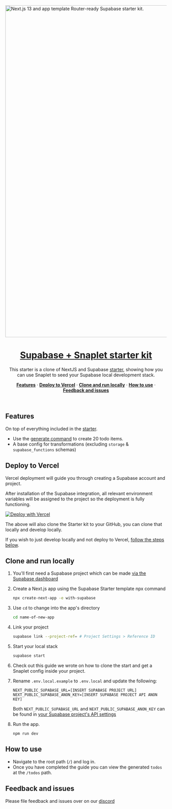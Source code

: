 <a href="https://www.snaplet.dev/">
  <img width="1036" alt="Next.js 13 and app template Router-ready Supabase starter kit." src="https://github.com/khaya-zulu/supabase-snaplet-starter/assets/39437696/05648648-9e84-4893-9571-062d695c575a">
  <h1 align="center">Supabase + Snaplet starter kit</h1>
</a>


<p align="center">
  This starter is a clone of NextJS and Supabase <a href="https://vercel.com/templates/next.js/supabase">starter</a>, showing how you can use Snaplet to seed your Supabase local development stack.
</p>

<p align="center">
  <a href="#features"><strong>Features</strong></a> ·
  <a href="#deploy-to-vercel"><strong>Deploy to Vercel</strong></a> ·
  <a href="#clone-and-run-locally"><strong>Clone and run locally</strong></a> ·
  <a href="#how-to-use"><strong>How to use</strong></a> ·
  <a href="#feedback-and-issues"><strong>Feedback and issues</strong></a>
</p>
<br/>

## Features

On top of everything included in the [starter](https://vercel.com/templates/next.js/supabase).

- Use the [generate command](https://docs.snaplet.dev/references/data-operations/generate/) to create 20 todo items.
- A base config for transformations (excluding `storage` & `supabase_functions` schemas)

## Deploy to Vercel

Vercel deployment will guide you through creating a Supabase account and project.

After installation of the Supabase integration, all relevant environment variables will be assigned to the project so the deployment is fully functioning.

[![Deploy with Vercel](https://vercel.com/button)](https://vercel.com/new/clone?repository-url=https%3A%2F%2Fgithub.com%2Fvercel%2Fnext.js%2Ftree%2Fcanary%2Fexamples%2Fwith-supabase&project-name=nextjs-with-supabase&repository-name=nextjs-with-supabase&demo-title=nextjs-with-supabase&demo-description=This%20starter%20configures%20Supabase%20Auth%20to%20use%20cookies%2C%20making%20the%20user's%20session%20available%20throughout%20the%20entire%20Next.js%20app%20-%20Client%20Components%2C%20Server%20Components%2C%20Route%20Handlers%2C%20Server%20Actions%20and%20Middleware.&demo-url=https%3A%2F%2Fdemo-nextjs-with-supabase.vercel.app%2F&external-id=https%3A%2F%2Fgithub.com%2Fvercel%2Fnext.js%2Ftree%2Fcanary%2Fexamples%2Fwith-supabase&demo-image=https%3A%2F%2Fdemo-nextjs-with-supabase.vercel.app%2Fopengraph-image.png&integration-ids=oac_VqOgBHqhEoFTPzGkPd7L0iH6)

The above will also clone the Starter kit to your GitHub, you can clone that locally and develop locally.

If you wish to just develop locally and not deploy to Vercel, [follow the steps below](#how-to-use).

## Clone and run locally

1. You'll first need a Supabase project which can be made [via the Supabase dashboard](https://database.new)

2. Create a Next.js app using the Supabase Starter template npx command

   ```bash
   npx create-next-app -e with-supabase
   ```

3. Use `cd` to change into the app's directory

   ```bash
   cd name-of-new-app
   ```

4. Link your project

   ```bash
   supabase link --project-ref= # Project Settings > Reference ID
   ```

5. Start your local stack

   ```bash
   supabase start
   ```

6. Check out this guide we wrote on how to clone the start and get a Snaplet config inside your project.

7. Rename `.env.local.example` to `.env.local` and update the following:

   ```
   NEXT_PUBLIC_SUPABASE_URL=[INSERT SUPABASE PROJECT URL]
   NEXT_PUBLIC_SUPABASE_ANON_KEY=[INSERT SUPABASE PROJECT API ANON KEY]
   ```

   Both `NEXT_PUBLIC_SUPABASE_URL` and `NEXT_PUBLIC_SUPABASE_ANON_KEY` can be found in [your Supabase project's API settings](https://app.supabase.com/project/_/settings/api)

8. Run the app.

   ```
   npm run dev
   ```

## How to use

- Navigate to the root path (`/`) and log in.
- Once you have completed the guide you can view the generated `todos` at the `/todos` path.

## Feedback and issues

Please file feedback and issues over on our [discord](https://app.snaplet.dev/chat)
